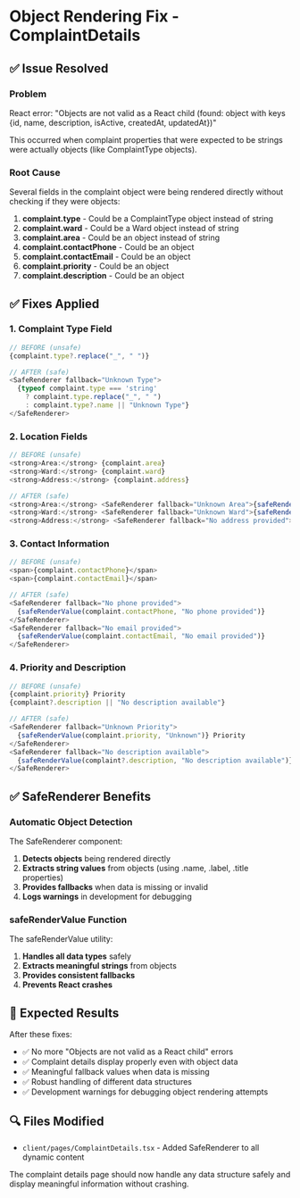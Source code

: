 # Object Rendering Fix - ComplaintDetails

## ✅ Issue Resolved

### Problem
React error: "Objects are not valid as a React child (found: object with keys {id, name, description, isActive, createdAt, updatedAt})"

This occurred when complaint properties that were expected to be strings were actually objects (like ComplaintType objects).

### Root Cause
Several fields in the complaint object were being rendered directly without checking if they were objects:

1. **complaint.type** - Could be a ComplaintType object instead of string
2. **complaint.ward** - Could be a Ward object instead of string  
3. **complaint.area** - Could be an object instead of string
4. **complaint.contactPhone** - Could be an object
5. **complaint.contactEmail** - Could be an object
6. **complaint.priority** - Could be an object
7. **complaint.description** - Could be an object

## ✅ Fixes Applied

### 1. Complaint Type Field
```javascript
// BEFORE (unsafe)
{complaint.type?.replace("_", " ")}

// AFTER (safe)
<SafeRenderer fallback="Unknown Type">
  {typeof complaint.type === 'string' 
    ? complaint.type.replace("_", " ")
    : complaint.type?.name || "Unknown Type"}
</SafeRenderer>
```

### 2. Location Fields
```javascript
// BEFORE (unsafe)
<strong>Area:</strong> {complaint.area}
<strong>Ward:</strong> {complaint.ward}
<strong>Address:</strong> {complaint.address}

// AFTER (safe)
<strong>Area:</strong> <SafeRenderer fallback="Unknown Area">{safeRenderValue(complaint.area, "Unknown Area")}</SafeRenderer>
<strong>Ward:</strong> <SafeRenderer fallback="Unknown Ward">{safeRenderValue(complaint.ward, "Unknown Ward")}</SafeRenderer>
<strong>Address:</strong> <SafeRenderer fallback="No address provided">{safeRenderValue(complaint.address, "No address provided")}</SafeRenderer>
```

### 3. Contact Information
```javascript
// BEFORE (unsafe)
<span>{complaint.contactPhone}</span>
<span>{complaint.contactEmail}</span>

// AFTER (safe)
<SafeRenderer fallback="No phone provided">
  {safeRenderValue(complaint.contactPhone, "No phone provided")}
</SafeRenderer>
<SafeRenderer fallback="No email provided">
  {safeRenderValue(complaint.contactEmail, "No email provided")}
</SafeRenderer>
```

### 4. Priority and Description
```javascript
// BEFORE (unsafe)
{complaint.priority} Priority
{complaint?.description || "No description available"}

// AFTER (safe)
<SafeRenderer fallback="Unknown Priority">
  {safeRenderValue(complaint.priority, "Unknown")} Priority
</SafeRenderer>
<SafeRenderer fallback="No description available">
  {safeRenderValue(complaint?.description, "No description available")}
</SafeRenderer>
```

## ✅ SafeRenderer Benefits

### Automatic Object Detection
The SafeRenderer component:
1. **Detects objects** being rendered directly
2. **Extracts string values** from objects (using .name, .label, .title properties)
3. **Provides fallbacks** when data is missing or invalid
4. **Logs warnings** in development for debugging

### safeRenderValue Function
The safeRenderValue utility:
1. **Handles all data types** safely
2. **Extracts meaningful strings** from objects
3. **Provides consistent fallbacks**
4. **Prevents React crashes**

## 🚀 Expected Results

After these fixes:
- ✅ No more "Objects are not valid as a React child" errors
- ✅ Complaint details display properly even with object data
- ✅ Meaningful fallback values when data is missing
- ✅ Robust handling of different data structures
- ✅ Development warnings for debugging object rendering attempts

## 🔍 Files Modified
- `client/pages/ComplaintDetails.tsx` - Added SafeRenderer to all dynamic content

The complaint details page should now handle any data structure safely and display meaningful information without crashing.